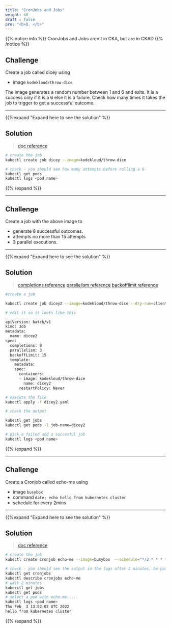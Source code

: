 ```yaml
---
title: "CronJobs and Jobs"
weight: 40
draft : false
pre: "<b>D. </b>"
---
```


{{% notice info %}}
CronJobs and Jobs aren't in CKA, but are in CKAD
{{% /notice %}}

## Challenge

Create a job called dicey using
 - image `kodekloud/throw-dice` 

The image generates a random number between 1 and 6 and exits. It is a success only if it is a 6 else it is a failure. Check how many times it takes the job to trigger to get a successful outcome.

---
{{%expand "Expand here to see the solution" %}}
## Solution

> [doc reference](https://kubernetes.io/docs/concepts/workloads/controllers/job/ "Kubernetes Jobs")

```bash
# create the job
kubectl create job dicey --image=kodekloud/throw-dice

# check - you should see how many attempts before rolling a 6
kubectl get pods
kubectl logs <pod name>

```
{{% /expand %}}

---

## Challenge

Create a job with the above image to 
 - generate 8 successful outcomes. 
 - attempts no more than 15 attempts 
 - 3 parallel executions.

---
{{%expand "Expand here to see the solution" %}}
## Solution

> [completions reference](https://kubernetes.io/docs/concepts/workloads/controllers/job/#parallel-jobs)
> [parallelism reference](https://kubernetes.io/docs/concepts/workloads/controllers/job/#controlling-parallelism)
> [backofflimit reference](https://kubernetes.io/docs/concepts/workloads/controllers/job/#pod-backoff-failure-policy)

```bash
#create a job

kubectl create job dicey2 --image=kodekloud/throw-dice --dry-run=client -o yaml > dicey2.yaml

# edit it so it looks like this

apiVersion: batch/v1
kind: Job
metadata:
  name: dicey2
spec:
  completions: 8
  parallelism: 3
  backoffLimit: 15
  template:
    metadata:
    spec:
      containers:
      - image: kodekloud/throw-dice
        name: dicey2
      restartPolicy: Never

# execute the file
kubectl apply -f dicey2.yaml

# check the output

kubectl get jobs
kubectl get pods -l job-name=dicey2

# pick a failed and a succesful job
kubectl logs <pod name>

```
{{% /expand %}}

---

## Challenge

Create a Cronjob called echo-me using
 - image `busybox`
 - command `date; echo hello from kubernetes cluster`
 - schedule for every 2mins


---
{{%expand "Expand here to see the solution" %}}
## Solution

> [doc reference](https://kubernetes.io/docs/concepts/workloads/controllers/cron-jobs/ "Kubernetes CronJobs")

```bash
# create the job
kubectl create cronjob echo-me --image=busybox  --schedule="*/2 * * * *"  -- "sh" "-c" "date ; echo hello from kubernetes cluster"

# check - you should see the output in the logs after 2 minutes, be patient
kubectl get cronjobs
kubectl describe cronjobs echo-me
# wait 2 minutes
kuberctl get jobs
kubectl get pods  
# select a pod with echo-me.....
kubectl logs <pod name>
Thu Feb  3 13:52:02 UTC 2022
hello from kubernetes cluster

```
{{% /expand %}}


